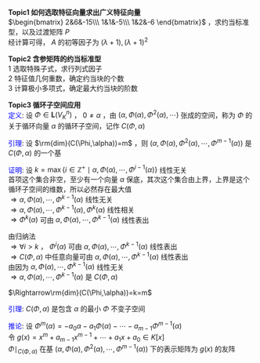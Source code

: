 **Topic1 如何选取特征向量求出广义特征向量**    
 $\begin{bmatrix}    
2&6&-15\\\    
1&1&-5\\\    
1&2&-6    
\end{bmatrix}$ ，求约当标准型，以及过渡矩阵 $P$     
经计算可得， $A$ 的初等因子为 $(\lambda+1),(\lambda+1)^2$     
    
**Topic2 含参矩阵的约当标准型**    
1 选取特殊子式，求行列式因子    
2 特征值几何重数，确定约当块的个数    
3 计算极小多项式，确定最大约当块的阶数    
    
**Topic3 循环子空间应用**    
<font color=blue>定义</font>: 设 $\Phi\in\mathbf{L}(V_K^n)$ ， $0\neq\alpha$ ，由 $(\alpha,\Phi(\alpha),\Phi^2(\alpha),\cdots)$ 张成的空间，称为 $\Phi$ 的关于循环向量 $\alpha$ 的循环子空间，记作 $C(\Phi,\alpha)$     
    
<font color=blue>引理</font>: 设 $\rm{dim}(C(\Phi,\alpha))=m$ ，则 $(\alpha,\Phi(\alpha),\Phi^2(\alpha),\cdots,\Phi^{m-1}(\alpha))$ 是 $C(\Phi,\alpha)$ 的一个基    
    
<font color=blue>证明</font>: 设 $k=\max\{i\in\mathbb{Z}^+\mid \alpha,\Phi(\alpha),\cdots,\Phi^{i-1}(\alpha)\}$ 线性无关    
首项这个集合非空，至少有一个向量 $\alpha$ 保底，其次这个集合由上界，上界是这个循环子空间的维数，所以必然存在最大值    
 $\Rightarrow\alpha,\Phi(\alpha),\cdots,\Phi^{k-1}(\alpha)$ 线性无关    
 $\Rightarrow\alpha,\Phi(\alpha),\cdots,\Phi^{k-1}(\alpha),\Phi^k(\alpha)$ 线性相关    
 $\Rightarrow\Phi^k(\alpha)$ 可由 $\alpha,\Phi(\alpha),\cdots,\Phi^{k-1}(\alpha)$ 线性表出    
    
由归纳法    
 $\Rightarrow\forall i>k$ ， $\Phi^i(\alpha)$ 可由 $\alpha,\Phi(\alpha),\cdots,\Phi^{k-1}(\alpha)$ 线性表出    
 $\Rightarrow C(\Phi,\alpha)$ 中任意向量可由 $\alpha,\Phi(\alpha),\cdots,\Phi^{k-1}(\alpha)$ 线性表出    
由因为 $\alpha,\Phi(\alpha),\cdots,\Phi^{k-1}(\alpha)$ 线性无关    
 $\Rightarrow\alpha,\Phi(\alpha),\cdots,\Phi^{k-1}(\alpha)$ 是 $C(\Phi,\alpha)$     
    
 $\Rightarrow\rm{dim}(C(\Phi,\alpha))=k=m$     
    
<font color=blue>引理</font>:  $C(\Phi,\alpha)$ 是包含 $\alpha$ 的最小 $\Phi$ 不变子空间    
    
<font color=blue>推论</font>: 设 $\Phi^m(\alpha)=-a_0\alpha-a_1\Phi(\alpha)-\cdots-a_{m-1}\Phi^{m-1}(\alpha)$     
令 $g(x)=x^m+a_{m-1}x^{m-1}+\cdots+a_1x+a_0\in K[x]$     
 $\Phi\mid_{C(\Phi,\alpha)}$ 在基 $(\alpha,\Phi(\alpha),\Phi^2(\alpha),\cdots,\Phi^{m-1}(\alpha))$ 下的表示矩阵为 $g(x)$ 的友阵    
